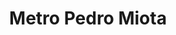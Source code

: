 ---
title: "Metro Pedro Miota"
url: /san-juan-de-miraflores/metro-pedro-miota/
shop: supermercado
---